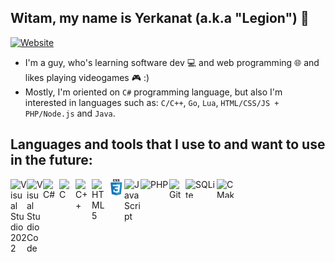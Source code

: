 ## Witam, my name is Yerkanat (a.k.a "Legion") 👋

[![Website](https://img.shields.io/website?label=legion2809.github.io&style=for-the-badge&url=https%3A%2F%2Flegion2809.github.io)](https://legion2809.github.io)

- I'm a guy, who's learning software dev :computer: and web programming :globe_with_meridians: and likes playing videogames :video_game: :)
- Mostly, I'm oriented on `C#` programming language, but also I'm interested in languages such as: `C/C++`, `Go`, `Lua`, `HTML/CSS/JS + PHP/Node.js` and `Java`.

## Languages and tools that I use to and want to use in the future:

<a href="https://visualstudio.microsoft.com/vs/" target="_blank" rel="noreferrer noopener"><img align="left" title="Visual Studio 2022" alt="Visual Studio 2022" width="26px" src="https://upload.wikimedia.org/wikipedia/commons/2/2c/Visual_Studio_Icon_2022.svg"/></a>

<a href="https://code.visualstudio.com/" target="_blank" rel="noreferrer noopener"><img align="left" title="Visual Studio Code" alt="Visual Studio Code" width="26px" src="https://cdn.cdnlogo.com/logos/v/82/visual-studio-code.svg" /></a>

<a href="https://dotnet.microsoft.com/en-us/languages/csharp" target="_blank" rel="noreferrer noopener"><img align="left" title="C#" alt="C#" width="26px" src="https://cdn.cdnlogo.com/logos/c/27/c.svg" /></a>

<a href="" target="_blank" rel="noreferrer noopener"><img align="left" title="C" alt="C" width="26px" src="https://upload.wikimedia.org/wikipedia/commons/1/18/C_Programming_Language.svg" /></a>

<a href="https://isocpp.org/" target="_blank" rel="noreferrer noopener"><img align="left" title="C++" alt="C++" width="26px" src="https://upload.wikimedia.org/wikipedia/commons/1/18/ISO_C%2B%2B_Logo.svg" /></a>

<a href="https://html5.org/" target="_blank" rel="noreferrer noopener"><img align="left" title="HTML5" alt="HTML5" width="26px" src="https://upload.wikimedia.org/wikipedia/commons/6/61/HTML5_logo_and_wordmark.svg" /></a>
                                                                                                                                              
<a href="https://www.w3.org/Style/CSS/Overview.en.html" target="_blank" rel="noreferrer noopener"><img align="left" title="CSS3" alt="CSS3" width="26px" src="https://raw.githubusercontent.com/github/explore/80688e429a7d4ef2fca1e82350fe8e3517d3494d/topics/css/css.png"/></a>

<a href="https://www.javascript.com/" target="_blank" rel="noreferrer noopener"><img align="left" title="JavaScript" alt="JavaScript" width="26px" src="https://upload.wikimedia.org/wikipedia/commons/9/99/Unofficial_JavaScript_logo_2.svg" /></a>

<a href="https://php.net" target="_blank" rel="noreferrer noopener"><img align="left" title="PHP" alt="PHP" width="46px" height="40px" src="https://upload.wikimedia.org/wikipedia/commons/2/27/PHP-logo.svg" /></a>

<a href="https://git-scm.com/" target="_blank" rel="noreferrer noopener"><img align="left" title="Git" alt="Git" width="26px" src="https://upload.wikimedia.org/wikipedia/commons/3/3f/Git_icon.svg" /></a>

<a href="https://www.sqlite.org" target="_blank" rel="noreferrer noopener"><img align="left" title="SQLite" alt="SQLite" width="50px" height="30px" src="https://upload.wikimedia.org/wikipedia/commons/3/38/SQLite370.svg" /></a>

<a href="https://cmake.org" target="_blank" rel="noreferrer noopener"><img align="left" title="CMake" alt="CMake" width="30px" height="30px" src="https://upload.wikimedia.org/wikipedia/commons/1/13/Cmake.svg"/></a>

<!--
**legion2809/legion2809** is a ✨ _special_ ✨ repository because its `README.md` (this file) appears on your GitHub profile.

Here are some ideas to get you started:

- 🔭 I’m currently working on ...
- 🌱 I’m currently learning ...
- 👯 I’m looking to collaborate on ...
- 🤔 I’m looking for help with ...
- 💬 Ask me about ...
- 📫 How to reach me: ...
- 😄 Pronouns: ...
- ⚡ Fun fact: ...
-->
